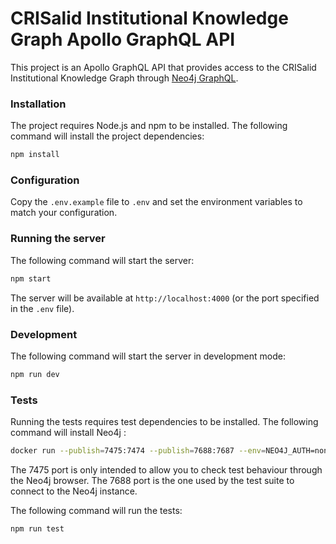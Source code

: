# CRISalid Institutional Knowledge Graph Apollo GraphQL API

This project is an Apollo GraphQL API that provides access to the CRISalid Institutional Knowledge Graph
through [Neo4j GraphQL](https://neo4j.com/docs/graphql/current/).

### Installation

The project requires Node.js and npm to be installed. The following command will install the project dependencies:

```bash
npm install
```

### Configuration

Copy the `.env.example` file to `.env` and set the environment variables to match your configuration.

### Running the server

The following command will start the server:

```bash
npm start
```

The server will be available at `http://localhost:4000` (or the port specified in the `.env` file).

### Development

The following command will start the server in development mode:

```bash
npm run dev
```

### Tests

Running the tests requires test dependencies to be installed. The following command will install Neo4j :

```bash
docker run --publish=7475:7474 --publish=7688:7687 --env=NEO4J_AUTH=none -e NEO4J_apoc_export_file_enabled=true -e NEO4J_apoc_import_file_enabled=true -e NEO4J_apoc_import_file_use__neo4j__config=true -e NEO4JLABS_PLUGINS=\[\"apoc\"\]  neo4j:5-community
```

The 7475 port is only intended to allow you to check test behaviour through the Neo4j browser.
The 7688 port is the one used by the test suite to connect to the Neo4j instance.

The following command will run the tests:

```bash
npm run test
```
